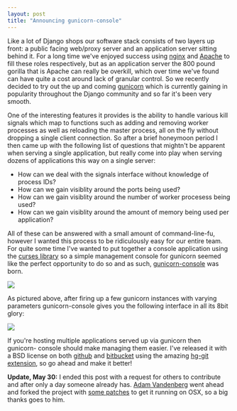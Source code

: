 ```yaml
---
layout: post
title: "Announcing gunicorn-console"
---
```


Like a lot of Django shops our software stack consists of two layers up front:
a public facing web/proxy server and an application server sitting behind it.
For a long time we've enjoyed success using [nginx](http://nginx.org/en/) and
[Apache](http://httpd.apache.org/) to fill these roles respectively, but as an
application server the 800 pound gorilla that is Apache can really be
overkill, which over time we've found can have quite a cost around lack of
granular control. So we recently decided to try out the up and coming
[gunicorn](http://gunicorn.org/) which is currently gaining in popularity
throughout the Django community and so far it's been very smooth.

One of the interesting features it provides is the ability to handle various
kill signals which map to functions such as adding and removing worker
processes as well as reloading the master process, all on the fly without
dropping a single client connection. So after a brief honeymoon period I then
came up with the following list of questions that mightn't be apparent when
serving a single application, but really come into play when serving dozens of
applications this way on a single server:

  * How can we deal with the signals interface without knowledge of process IDs?
  * How can we gain visiblity around the ports being used?
  * How can we gain visiblity around the number of worker procesess being used?
  * How can we gain visiblity around the amount of memory being used per application?

All of these can be answered with a small amount of command-line-fu, however I
wanted this process to be ridiculously easy for our entire team. For quite
some time I've wanted to put together a console application using the [curses
library](http://docs.python.org/howto/curses.html) so a simple management
console for gunicorn seemed like the perfect opportunity to do so and as such,
[gunicorn-console](http://github.com/stephenmcd/gunicorn-console) was born.

![](http://media.tumblr.com/tumblr_l35p9x2tmU1qa0qji.jpg)

As pictured above, after firing up a few gunicorn instances with varying
parameters gunicorn-console gives you the following interface in all its 8bit
glory:

![](http://media.tumblr.com/tumblr_l35pgbDlII1qa0qji.gif)

If you're hosting multiple applications served up via gunicorn then gunicorn-
console should make managing them easier. I've released it with a BSD license
on both [github](http://github.com/stephenmcd/gunicorn-console) and
[bitbucket](http://bitbucket.org/stephenmcd/gunicorn-console) using the
amazing [hg-git extension](http://hg-git.github.com/), so go ahead and make it
better!

**Update, May 30:** I ended this post with a request for others to contribute and after only a day someone already has. [Adam Vandenberg](http://adamv.com/) went ahead and forked the project with [some patches](http://github.com/adamv/gunicorn-console/commit/0f9bc2672f4cc0b1d560b353304d374d5c927120) to get it running on OSX, so a big thanks goes to him.

